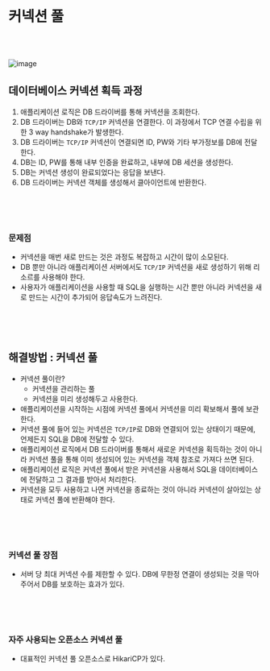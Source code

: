 # 커넥션 풀

<br>
<br>

![image](https://github.com/kmularise/TIL/assets/106499310/d805401e-32df-43ac-bf4e-5c76b1731e26)

## 데이터베이스 커넥션 획득 과정
1. 애플리케이션 로직은 DB 드라이버를 통해 커넥션을 조회한다.
2. DB 드라이버는 DB와 `TCP/IP` 커넥션을 연결한다. 이 과정에서 TCP 연결 수립을 위한 3 way handshake가 발생한다.
3. DB 드라이버는 `TCP/IP` 커넥션이 연결되면 ID, PW와 기타 부가정보를 DB에 전달한다.
4. DB는 ID, PW를 통해 내부 인증을 완료하고, 내부에 DB 세션을 생성한다.
5. DB는 커넥션 생성이 완료되었다는 응답을 보낸다.
6. DB 드라이버는 커넥션 객체를 생성해서 클아이언트에 반환한다.

<br>
<br>
<br>

### 문제점 
* 커넥션을 매번 새로 만드는 것은 과정도 복잡하고 시간이 많이 소모된다.
* DB 뿐만 아니라 애플리케이션 서버에서도 `TCP/IP` 커넥션을 새로 생성하기 위해 리소르를 사용해야 한다.
* 사용자가 애플리케이션을 사용할 때 SQL을 실행하는 시간 뿐만 아니라 커넥션을 새로 만드는 시간이 추가되어 응답속도가 느려진다.

<br>
<br>
<br>

## 해결방법 : 커넥션 풀
* 커넥션 풀이란?
    * 커넥션을 관리하는 풀
    * 커넥션을 미리 생성해두고 사용한다.
* 애플리케이션을 시작하는 시점에 커넥션 풀에서 커넥션을 미리 확보해서 풀에 보관한다.
* 커넥션 풀에 들어 있는 커넥션은 `TCP/IP`로 DB와 연결되어 있는 상태이기 때문에, 언제든지 SQL을 DB에 전달할 수 있다.
* 애플리케이션 로직에서 DB 드라이버를 통해서 새로운 커넥션을 획득하는 것이 아니라 커넥션 풀을 통해 이미 생성되어 있는 커넥션을 객체 참조로 가져다 쓰면 된다.
* 애플리케이션 로직은 커넥션 풀에서 받은 커넥션을 사용해서 SQL을 데이터베이스에 전달하고 그 결과를 받아서 처리한다.
* 커넥션을 모두 사용하고 나면 커넥션을 종료하는 것이 아니라 커넥션이 살아있는 상태로 커넥션 풀에 반환해야 한다.

<br>
<br>
<br>

### 커넥션 풀 장점
* 서버 당 최대 커넥션 수를 제한할 수 있다. DB에 무한정 연결이 생성되는 것을 막아주어서 DB를 보호하는 효과가 있다.

<br>
<br>
<br>

### 자주 사용되는 오픈소스 커넥션 풀
* 대표적인 커넥션 풀 오픈소스로 HikariCP가 있다.

